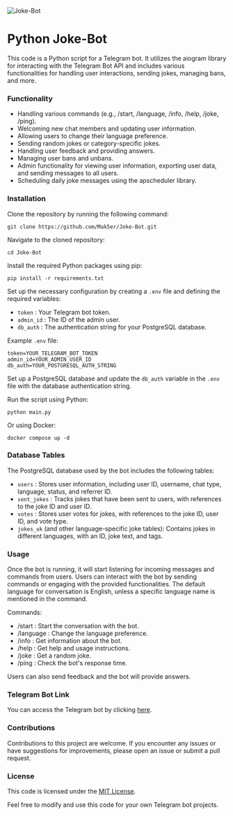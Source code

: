 ![Joke-Bot](https://socialify.git.ci/Mak5er/Joke-Bot/image?description=1&font=Inter&language=1&name=1&pattern=Plus&theme=Auto)
# Python Joke-Bot

This code is a Python script for a Telegram bot. It utilizes the aiogram library for interacting with the Telegram Bot
API and includes various functionalities for handling user interactions, sending jokes, managing bans, and more.

### Functionality

- Handling various commands (e.g., /start, /language, /info, /help, /joke, /ping).
- Welcoming new chat members and updating user information.
- Allowing users to change their language preference.
- Sending random jokes or category-specific jokes.
- Handling user feedback and providing answers.
- Managing user bans and unbans.
- Admin functionality for viewing user information, exporting user data, and sending messages to all users.
- Scheduling daily joke messages using the apscheduler library.

### Installation

Clone the repository by running the following command:

    git clone https://github.com/Mak5er/Joke-Bot.git

Navigate to the cloned repository:

    cd Joke-Bot

Install the required Python packages using pip:

    pip install -r requirements.txt

Set up the necessary configuration by creating a  `.env`  file and defining the required variables:

- `token` : Your Telegram bot token.
- `admin_id` : The ID of the admin user.
- `db_auth` : The authentication string for your PostgreSQL database.


Example  `.env`  file:

    token=YOUR_TELEGRAM_BOT_TOKEN
    admin_id=YOUR_ADMIN_USER_ID
    db_auth=YOUR_POSTGRESQL_AUTH_STRING


Set up a PostgreSQL database and update the  `db_auth`  variable in the  `.env`  file with the database authentication
string.

Run the script using Python:

    python main.py

Or using Docker:
    
    docker compose up -d

### Database Tables

The PostgreSQL database used by the bot includes the following tables:

- `users` : Stores user information, including user ID, username, chat type, language, status, and referrer ID.
- `sent_jokes` : Tracks jokes that have been sent to users, with references to the joke ID and user ID.
- `votes` : Stores user votes for jokes, with references to the joke ID, user ID, and vote type.
- `jokes_uk`  (and other language-specific joke tables): Contains jokes in different languages, with an ID, joke text,
  and tags.

### Usage

Once the bot is running, it will start listening for incoming messages and commands from users. Users can interact with
the bot by sending commands or engaging with the provided functionalities. The default language for conversation is
English, unless a specific language name is mentioned in the command.

Commands:

- /start : Start the conversation with the bot.
- /language : Change the language preference.
- /info : Get information about the bot.
- /help : Get help and usage instructions.
- /joke : Get a random joke.
- /ping : Check the bot's response time.

Users can also send feedback and the bot will provide answers.

### Telegram Bot Link

You can access the Telegram bot by clicking [here](https://t.me/AnekdotyRobot).

### Contributions

Contributions to this project are welcome. If you encounter any issues or have suggestions for improvements, please open
an issue or submit a pull request.

### License

This code is licensed under the [MIT License](https://opensource.org/licenses/MIT).

Feel free to modify and use this code for your own Telegram bot projects.
